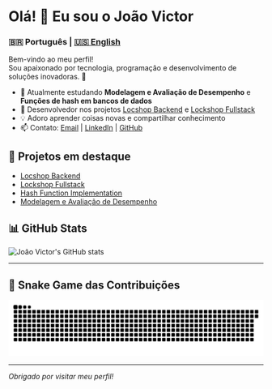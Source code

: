 # Olá! 👋 Eu sou o João Victor

### 🇧🇷 Português | [🇺🇸 English](README.en.md)

Bem-vindo ao meu perfil!  
Sou apaixonado por tecnologia, programação e desenvolvimento de soluções inovadoras. 🚀

- 🌱 Atualmente estudando **Modelagem e Avaliação de Desempenho** e **Funções de hash em bancos de dados**
- 🛒 Desenvolvedor nos projetos [Locshop Backend](https://github.com/locshop/locshop_backend) e [Lockshop Fullstack](https://github.com/locshop/lockshop_fullstack)
- 💡 Adoro aprender coisas novas e compartilhar conhecimento
- 📫 Contato: [Email](mailto:amorajoaovictor2@gmail.com) | [LinkedIn](https://www.linkedin.com/in/jo%C3%A3o-victor-amora-b00540219/) | [GitHub](https://github.com/amorajoaovictor)

## 🚀 Projetos em destaque

- [Locshop Backend](https://github.com/locshop/locshop_backend)
- [Lockshop Fullstack](https://github.com/locshop/lockshop_fullstack)
- [Hash Function Implementation](https://github.com/Amorajoaovictor/hash_function_on_databases_implemetantion)
- [Modelagem e Avaliação de Desempenho](https://github.com/Amorajoaovictor/av2-modelagem-e-avaliacao-de-desempenho)

## 📊 GitHub Stats

![João Victor's GitHub stats](https://github-readme-stats.vercel.app/api?username=amorajoaovictor&show_icons=true&theme=radical)

---

## 🐍 Snake Game das Contribuições

![Snake animation](https://github.com/Amorajoaovictor/amorajoaovictor/blob/main/output/github-contribution-grid-snake.svg)

---

*Obrigado por visitar meu perfil!*
